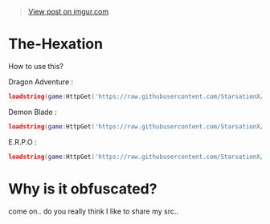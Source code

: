 <blockquote class="imgur-embed-pub" lang="en" data-id="BtoAuZn"><a href="https://imgur.com/BtoAuZn">View post on imgur.com</a></blockquote><script async src="//s.imgur.com/min/embed.js" charset="utf-8"></script>

# The-Hexation
How to use this?

Dragon Adventure :
```lua
loadstring(game:HttpGet('https://raw.githubusercontent.com/StarsationX/The-Hexation/main/da.lua'))()
```

Demon Blade :
```lua
loadstring(game:HttpGet('https://raw.githubusercontent.com/StarsationX/The-Hexation/main/Demon-Blade.lua'))()
```

E.R.P.O :
```lua
loadstring(game:HttpGet('https://raw.githubusercontent.com/StarsationX/The-Hexation/refs/heads/main/E.R.P.O.lua'))()
```
# Why is it obfuscated?
come on.. do you really think I like to share my src..

